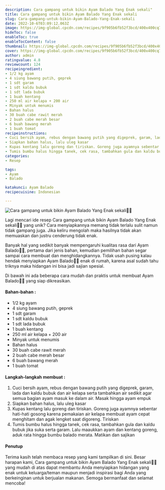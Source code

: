 ```yaml
---
description: Cara gampang untuk bikin Ayam Balado Yang Enak sekali"
title: Cara gampang untuk bikin Ayam Balado Yang Enak sekali
slug: Cara-gampang-untuk-bikin-Ayam-Balado-Yang-Enak-sekali
date: 2022-10-6T03:09:12.063Z
image: https://img-global.cpcdn.com/recipes/9f905b6fb52f3bcd/400x400cq70/photo.jpg
hideToc: false
enableToc: true
enableTocContent: false
thumbnail: https://img-global.cpcdn.com/recipes/9f905b6fb52f3bcd/400x400cq70/photo.jpg
cover: https://img-global.cpcdn.com/recipes/9f905b6fb52f3bcd/400x400cq70/photo.jpg
author: admin
ratingvalue: 4.8
reviewcount: 124
recipeingredient:
- 1/2 kg ayam
- 4 siung bawang putih, geprek
- 1 sdt garam
- 1 sdt kaldu bubuk
- 1 sdt lada bubuk
- 1 buah kentang
- 250 ml air kelapa + 200 air
- Minyak untuk menumis
- Bahan halus
- 30 buah cabe rawit merah
- 2 buah cabe merah besar
- 6 buah bawang merah
- 1 buah tomat
recipeinstructions:
- Cuci bersih ayam, rebus dengan bawang putih yang digeprek, garam, lada dan kaldu bubuk dan air kelapa serta tambahkan air sedikit agar semua bagian ayam masuk ke dalam air. Masak hingga ayam empuk
- Siapkan bahan halus, lalu uleg kasar
- Kupas kentang lalu goreng dan tiriskan. Goreng juga ayamnya sebentar hati-hati gosong karena pemakaian air kelapa membuat ayam cepat menghitam dan agak lengket saat digoreng. Tiriskan
- Tumis bumbu halus hingga tanek, cek rasa, tambahkan gula dan kaldu bubuk jika suka serta garam. Lalu maaukkan ayam dan kentang goreng, aduk rata hingga bumbu balado merata. Matikan dan sajikan
categories:
- Resep

tags:
- Ayam
- Balado

katakunci: Ayam Balado
recipecuisine: Indonesian

---
```


![Cara gampang untuk bikin Ayam Balado Yang Enak sekali👩‍🍳](https://img-global.cpcdn.com/recipes/9f905b6fb52f3bcd/400x400cq70/photo.jpg)

Lagi mencari ide resep Cara gampang untuk bikin Ayam Balado Yang Enak sekali👩‍🍳 yang unik? Cara menyiapkannya memang tidak terlalu sulit namun tidak gampang juga. Jika keliru mengolah maka hasilnya tidak akan memuaskan dan justru cenderung tidak enak.

Banyak hal yang sedikit banyak mempengaruhi kualitas rasa dari Ayam Balado👩‍🍳, pertama dari jenis bahan, kemudian pemilihan bahan segar sampai cara membuat dan menghidangkannya. Tidak usah pusing kalau hendak menyiapkan Ayam Balado👩‍🍳 enak di rumah, karena asal sudah tahu triknya maka hidangan ini bisa jadi sajian spesial.

Di bawah ini ada beberapa cara mudah dan praktis untuk membuat Ayam Balado👩‍🍳 yang siap dikreasikan.

<!--inarticleads1-->

#### Bahan-bahan :

- 1/2 kg ayam
- 4 siung bawang putih, geprek
- 1 sdt garam
- 1 sdt kaldu bubuk
- 1 sdt lada bubuk
- 1 buah kentang
- 250 ml air kelapa + 200 air
- Minyak untuk menumis
- Bahan halus
- 30 buah cabe rawit merah
- 2 buah cabe merah besar
- 6 buah bawang merah
- 1 buah tomat

<!--inarticleads2-->

#### Langkah-langkah membuat :

1. Cuci bersih ayam, rebus dengan bawang putih yang digeprek, garam, lada dan kaldu bubuk dan air kelapa serta tambahkan air sedikit agar semua bagian ayam masuk ke dalam air. Masak hingga ayam empuk
1. Siapkan bahan halus, lalu uleg kasar
1. Kupas kentang lalu goreng dan tiriskan. Goreng juga ayamnya sebentar hati-hati gosong karena pemakaian air kelapa membuat ayam cepat menghitam dan agak lengket saat digoreng. Tiriskan
1. Tumis bumbu halus hingga tanek, cek rasa, tambahkan gula dan kaldu bubuk jika suka serta garam. Lalu maaukkan ayam dan kentang goreng, aduk rata hingga bumbu balado merata. Matikan dan sajikan

#### Penutup

Terima kasih telah membaca resep yang kami tampilkan di sini. Besar harapan kami, Cara gampang untuk bikin Ayam Balado Yang Enak sekali👩‍🍳 yang mudah di atas dapat membantu Anda menyiapkan hidangan yang enak untuk keluarga/teman maupun menjadi inspirasi bagi Anda yang berkeinginan untuk berjualan makanan. Semoga bermanfaat dan selamat mencoba!